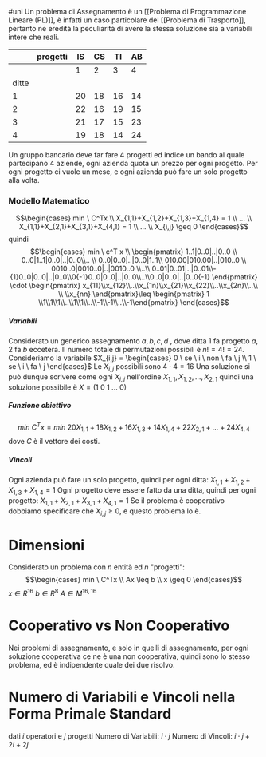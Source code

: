 #uni 
Un problema di Assegnamento è un [[Problema di Programmazione Lineare (PL)]], è infatti un caso particolare del [[Problema di Trasporto]], pertanto ne eredità la peculiarità di avere la stessa soluzione sia a variabili intere che reali.

|       | progetti | IS  | CS  | TI  | AB  |
| ----- | -------- | --- | --- | --- | --- |
|       |          | 1   | 2   | 3   | 4   |
| ditte |          |     |     |     |     |
| 1     |          | 20  | 18  | 16  | 14  |
| 2     |          | 22  | 16  | 19  | 15  |
| 3     |          | 21  | 17  | 15  | 23  |
| 4     |          | 19  | 18  | 14  | 24  |
Un gruppo bancario deve far fare 4 progetti ed indice un bando al quale partecipano 4 aziende, ogni azienda quota un prezzo per ogni progetto. Per ogni progetto ci vuole un mese, e ogni azienda può fare un solo progetto alla volta.
### Modello Matematico
$$\begin{cases} min \ C^Tx \\ X_{1,1}+X_{1,2}+X_{1,3}+X_{1,4} = 1 \\ ... \\ X_{1,1}+X_{2,1}+X_{3,1}+X_{4,1} = 1 \\ ... \\  X_{i,j} \geq 0 \end{cases}$$quindi $$\begin{cases} min \ c^T x \\ \begin{pmatrix} 1..1|0..0|..|0..0 \\ 0..0|1..1|0..0|..|0..0\\.. \\ 0..0|0..0|..|0..0|1..1\\ 010.00|010.00|..|010..0 \\ 0010..0|0010..0|..|0010..0 \\..\\ 0..01|0..01|..|0..01\\-{1}0..0|0..0|..|0..0\\0{-1}0..0|0..0|..|0..0\\..\\0..0|0..0|..|0..0{-1} \end{pmatrix} \cdot \begin{pmatrix} x_{11}\\x_{12}\\..\\x_{1n}\\x_{21}\\x_{22}\\..\\x_{2n}\\..\\ \\ \\x_{nn} \end{pmatrix}\leq \begin{pmatrix} 1 \\1\\1\\1\\..\\1\\1\\..\\-1\\-1\\..\\-1\end{pmatrix} \end{cases}$$
##### Variabili
Considerato un generico assegnamento $a,b,c,d$ , dove ditta 1 fa progetto $a$, 2 fa $b$ eccetera.
Il numero totale di permutazioni possibili è $n! = 4! = 24$.
Consideriamo la variabile $X_{i,j} = \begin{cases} 0 \ se \ i \ non \ fa \ j \\ 1 \ se \ i \ fa \ j \end{cases}$ 
Le $X_{i,j}$ possibili sono $4 \cdot 4 = 16$ 
Una soluzione si può dunque scrivere come ogni $X_{i,j}$ nell'ordine ${X_{1,1} , X_{1,2} , ... , X_{2,1}}$ 
quindi una soluzione possibile è  $X=(1 \ 0\ 1\ ... \ 0)$ 
##### Funzione obiettivo
$$min \ C^Tx = min \ 20X_{1,1} + 18X_{1,2} + 16X_{1,3} + 14X_{1,4} + 22X_{2,1}+...+24X_{4,4}$$dove $C$ è il vettore dei costi.
##### Vincoli
Ogni azienda può fare un solo progetto, quindi per ogni ditta:
$X_{1,1}+X_{1,2}+X_{1,3}+X_{1,4} = 1$ 
Ogni progetto deve essere fatto da una ditta, quindi per ogni progetto:
$X_{1,1}+X_{2,1}+X_{3,1}+X_{4,1} = 1$ 
Se il problema è cooperativo dobbiamo specificare che $X_{i,j} \geq 0$, e questo problema lo è.
# Dimensioni
Considerato un problema con $n$ entità ed $n$ "progetti": $$\begin{cases} min \ C^Tx \\ Ax \leq b \\ x \geq 0 \end{cases}$$
$x \in R^{16}$ 
$b \in R^8$ 
$A \in M^{16,16}$ 
# Cooperativo vs Non Cooperativo
Nei problemi di assegnamento, e solo in quelli di assegnamento, per ogni soluzione cooperativa ce ne è una non cooperativa, quindi sono lo stesso problema, ed è indipendente quale dei due risolvo.
# Numero di Variabili e Vincoli nella Forma Primale Standard
dati $i$ operatori e $j$ progetti
Numero di Variabili: $i\cdot j$
Numero di Vincoli: $i\cdot j +2i+2j$ 